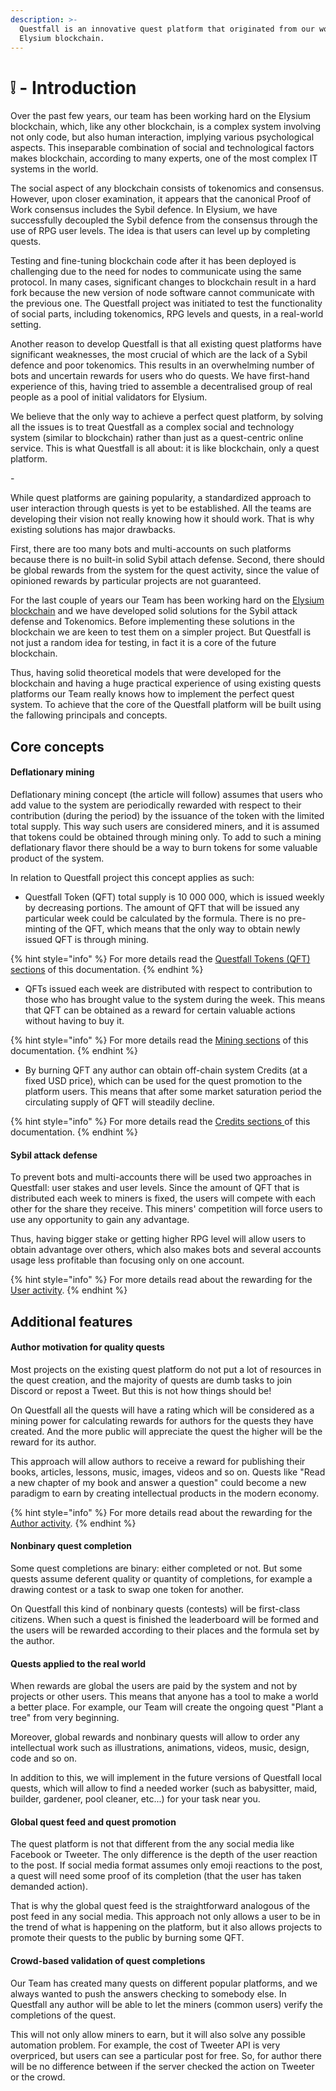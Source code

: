 ```yaml
---
description: >-
  Questfall is an innovative quest platform that originated from our work on the
  Elysium blockchain.
---
```


# ❕ - Introduction

Over the past few years, our team has been working hard on the Elysium blockchain, which, like any other blockchain, is a complex system involving not only code, but also human interaction, implying various psychological aspects. This inseparable combination of social and technological factors makes blockchain, according to many experts, one of the most complex IT systems in the world.

The social aspect of any blockchain consists of tokenomics and consensus. However, upon closer examination, it appears that the canonical Proof of Work consensus includes the Sybil defence. In Elysium, we have successfully decoupled the Sybil defence from the consensus through the use of RPG user levels. The idea is that users can level up by completing quests.

Testing and fine-tuning blockchain code after it has been deployed is challenging due to the need for nodes to communicate using the same protocol. In many cases, significant changes to blockchain result in a hard fork because the new version of node software cannot communicate with the previous one. The Questfall project was initiated to test the functionality of social parts, including tokenomics, RPG levels and quests, in a real-world setting.

Another reason to develop Questfall is that all existing quest platforms have significant weaknesses, the most crucial of which are the lack of a Sybil defence and poor tokenomics. This results in an overwhelming number of bots and uncertain rewards for users who do quests. We have first-hand experience of this, having tried to assemble a decentralised group of real people as a pool of initial validators for Elysium.

We believe that the only way to achieve a perfect quest platform, by solving all the issues is to treat Questfall as a complex social and technology system (similar to blockchain) rather than just as a quest-centric online service. This is what Questfall is all about: it is like blockchain, only a quest platform.

\-

While quest platforms are gaining popularity, a standardized approach to user interaction through quests is yet to be established. All the teams are developing their vision not really knowing how it should work. That is why existing solutions has major drawbacks.

First, there are too many bots and multi-accounts on such platforms because there is no built-in solid Sybil attach defense. Second, there should be global rewards from the system for the quest activity, since the value of opinioned rewards by particular projects are not guaranteed.

For the last couple of years our Team has been working hard on the [Elysium blockchain](https://docs.elysium-chain.com/) and we have developed solid solutions for the Sybil attack defense and Tokenomics. Before implementing these solutions in the blockchain we are keen to test them on a simpler project. But Questfall is not just a random idea for testing, in fact it is a core of the future blockchain.

Thus, having solid theoretical models that were developed for the blockchain and having a huge practical experience of using existing quests platforms our Team really knows how to implement the perfect quest system. To achieve that the core of the Questfall platform will be built using the fallowing principals and concepts.

## Core concepts

#### Deflationary mining

Deflationary mining concept (the article will follow) assumes that users who add value to the system are periodically rewarded with respect to their contribution (during the period) by the issuance of the token with the limited total supply. This way such users are considered miners, and it is assumed that tokens could be obtained through mining only. To add to such a mining deflationary flavor there should be a way to burn tokens for some valuable product of the system.

In relation to Questfall project this concept applies as such:

* Questfall Token (QFT) total supply is 10 000 000, which is issued weekly by decreasing portions. The amount of QFT that will be issued any particular week could be calculated by the formula. There is no pre-minting of the QFT, which means that the only way to obtain newly issued QFT is through mining.&#x20;

{% hint style="info" %}
For more details read the [Questfall Tokens (QFT) sections](../assets/questfall-tokens-qft.md) of this documentation.
{% endhint %}

* QFTs issued each week are distributed with respect to contribution to those who has brought value to the system during the week. This means that QFT can be obtained as a reward for certain valuable actions without having to buy it.

{% hint style="info" %}
For more details read the [Mining sections](broken-reference) of this documentation.
{% endhint %}

* By burning QFT any author can obtain off-chain system Credits (at a fixed USD price), which can be used for the quest promotion to the platform users. This means that after some market saturation period the circulating supply of QFT will steadily decline.

{% hint style="info" %}
For more details read the [Credits sections ](../assets/credits-off-chain.md)of this documentation.
{% endhint %}

#### Sybil attack defense

To prevent bots and multi-accounts there will be used two approaches in Questfall: user stakes and user levels. Since the amount of QFT that is distributed each week to miners is fixed, the users will compete with each other for the share they receive. This miners' competition will force users to use any opportunity to gain any advantage.

Thus, having bigger stake or getting higher RPG level will allow users to obtain advantage over others, which also makes bots and several accounts usage less profitable than focusing only on one account.

{% hint style="info" %}
For more details read about the rewarding for the [User activity](broken-reference).
{% endhint %}

## Additional features

#### Author motivation for quality quests

Most projects on the existing quest platform do not put a lot of resources in the quest creation, and the majority of quests are dumb tasks to join Discord or repost a Tweet. But this is not how things should be!

On Questfall all the quests will have a rating which will be considered as a mining power for calculating rewards for authors for the quests they have created. And the more public will appreciate the quest the higher will be the reward for its author.&#x20;

This approach will allow authors to receive a reward for publishing their books, articles, lessons, music, images, videos and so on. Quests like "Read a new chapter of my book and answer a question" could become a new paradigm to earn by creating intellectual products in the modern economy.

{% hint style="info" %}
For more details read about the rewarding for the [Author activity](broken-reference).
{% endhint %}

#### Nonbinary quest completion

Some quest completions are binary: either completed or not. But some quests assume deferent quality or quantity of completions, for example a drawing contest or a task to swap one token for another.

On Questfall this kind of nonbinary quests (contests) will be first-class citizens. When such a quest is finished the leaderboard will be formed and the users will be rewarded according to their places and the formula set by the author.

#### Quests applied to the real world

When rewards are global the users are paid by the system and not by projects or other users. This means that anyone has a tool to make a world a better place. For example, our Team will create the ongoing quest "Plant a tree" from very beginning.&#x20;

Moreover, global rewards and nonbinary quests will allow to order any intellectual work such as illustrations, animations, videos, music, design, code and so on.

In addition to this, we will implement in the future versions of Questfall local quests, which will allow to find a needed worker (such as babysitter, maid, builder, gardener, pool cleaner, etc...) for your task near you.

#### Global quest feed and quest promotion

The quest platform is not that different from the any social media like Facebook or Tweeter. The only difference is the depth of the user reaction to the post. If social media format assumes only emoji reactions to the post, a quest will need some proof of its completion (that the user has taken demanded action).

That is why the global quest feed is the straightforward analogous of the post feed in any social media. This approach not only allows a user to be in the trend of what is happening on the platform, but it also allows projects to promote their quests to the public by burning some QFT.

#### Crowd-based validation of quest completions

Our Team has created many quests on different popular platforms, and we always wanted to push the answers checking to somebody else. In Questfall any author will be able to let the miners (common users) verify the completions of the quest.

This will not only allow miners to earn, but it will also solve any possible automation problem. For example, the cost of Tweeter API is very overpriced, but users can see a particular post for free. So, for author there will be no difference between if the server checked the action on Tweeter or the crowd.
